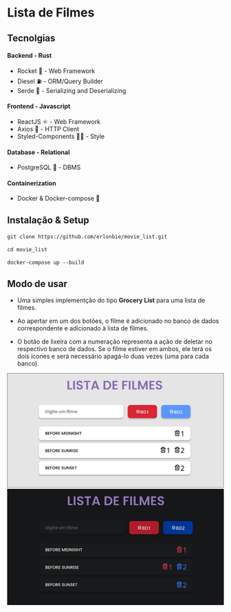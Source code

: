 # Lista de Filmes

## Tecnolgias

#### Backend - Rust
* Rocket 🚀 - Web Framework 
* Diesel ⛽ - ORM/Query Builder
* Serde 📄 - Serializing and Deserializing

#### Frontend - Javascript
* ReactJS ⚛️ - Web Framework 
* Axios 🔗 - HTTP Client
* Styled-Components 💅🏾 - Style

#### Database - Relational
* PostgreSQL 🐘 - DBMS

#### Containerization
* Docker & Docker-compose 🐳

## Instalação & Setup

 
```
git clone https://github.com/erlonbie/movie_list.git
```

```
cd movie_list
```

```
docker-compose up --build
```


## Modo de usar

* Uma simples implementção do tipo **Grocery List** para uma lista de filmes.

* Ao apertar em um dos botões, o filme é adicionado no banco de dados correspondente e adicionado à lista de filmes.

* O botão de lixeira com a numeração representa a ação de deletar no respectivo banco de dados. Se o filme estiver em ambos, ele terá os dois ícones e será necessário apagá-lo duas vezes (uma para cada banco).

![Light](./ui/public/light2.jpg)
![Light](./ui/public/dark2.jpg)
